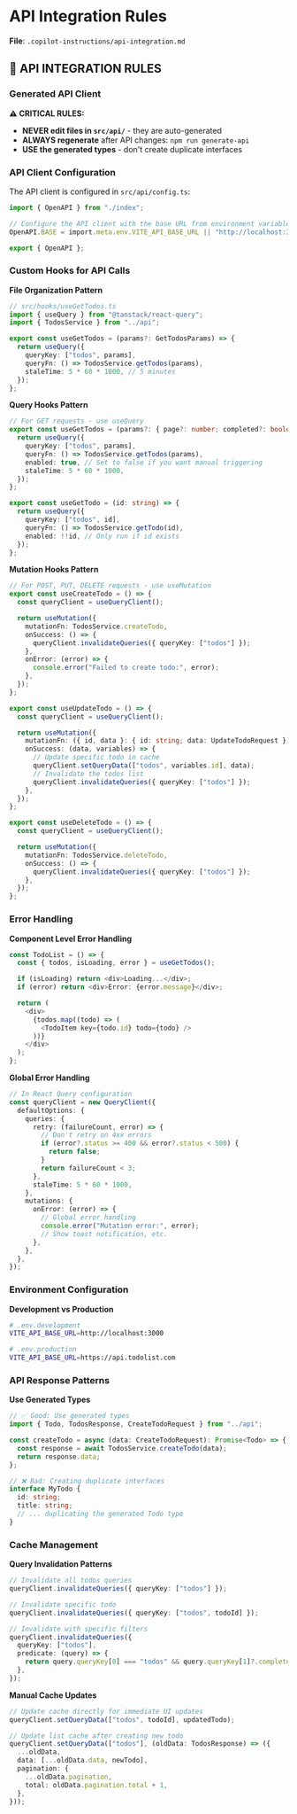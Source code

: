 # API Integration Rules

**File**: `.copilot-instructions/api-integration.md`

## 🔧 API INTEGRATION RULES

### Generated API Client

**⚠️ CRITICAL RULES:**

- **NEVER edit files in `src/api/`** - they are auto-generated
- **ALWAYS regenerate** after API changes: `npm run generate-api`
- **USE the generated types** - don't create duplicate interfaces

### API Client Configuration

The API client is configured in `src/api/config.ts`:

```typescript
import { OpenAPI } from "./index";

// Configure the API client with the base URL from environment variables
OpenAPI.BASE = import.meta.env.VITE_API_BASE_URL || "http://localhost:3000";

export { OpenAPI };
```

### Custom Hooks for API Calls

**File Organization Pattern**

```typescript
// src/hooks/useGetTodos.ts
import { useQuery } from "@tanstack/react-query";
import { TodosService } from "../api";

export const useGetTodos = (params?: GetTodosParams) => {
  return useQuery({
    queryKey: ["todos", params],
    queryFn: () => TodosService.getTodos(params),
    staleTime: 5 * 60 * 1000, // 5 minutes
  });
};
```

**Query Hooks Pattern**

```typescript
// For GET requests - use useQuery
export const useGetTodos = (params?: { page?: number; completed?: boolean; search?: string }) => {
  return useQuery({
    queryKey: ["todos", params],
    queryFn: () => TodosService.getTodos(params),
    enabled: true, // Set to false if you want manual triggering
    staleTime: 5 * 60 * 1000,
  });
};

export const useGetTodo = (id: string) => {
  return useQuery({
    queryKey: ["todos", id],
    queryFn: () => TodosService.getTodo(id),
    enabled: !!id, // Only run if id exists
  });
};
```

**Mutation Hooks Pattern**

```typescript
// For POST, PUT, DELETE requests - use useMutation
export const useCreateTodo = () => {
  const queryClient = useQueryClient();

  return useMutation({
    mutationFn: TodosService.createTodo,
    onSuccess: () => {
      queryClient.invalidateQueries({ queryKey: ["todos"] });
    },
    onError: (error) => {
      console.error("Failed to create todo:", error);
    },
  });
};

export const useUpdateTodo = () => {
  const queryClient = useQueryClient();

  return useMutation({
    mutationFn: ({ id, data }: { id: string; data: UpdateTodoRequest }) => TodosService.updateTodo(id, data),
    onSuccess: (data, variables) => {
      // Update specific todo in cache
      queryClient.setQueryData(["todos", variables.id], data);
      // Invalidate the todos list
      queryClient.invalidateQueries({ queryKey: ["todos"] });
    },
  });
};

export const useDeleteTodo = () => {
  const queryClient = useQueryClient();

  return useMutation({
    mutationFn: TodosService.deleteTodo,
    onSuccess: () => {
      queryClient.invalidateQueries({ queryKey: ["todos"] });
    },
  });
};
```

### Error Handling

**Component Level Error Handling**

```typescript
const TodoList = () => {
  const { todos, isLoading, error } = useGetTodos();

  if (isLoading) return <div>Loading...</div>;
  if (error) return <div>Error: {error.message}</div>;

  return (
    <div>
      {todos.map((todo) => (
        <TodoItem key={todo.id} todo={todo} />
      ))}
    </div>
  );
};
```

**Global Error Handling**

```typescript
// In React Query configuration
const queryClient = new QueryClient({
  defaultOptions: {
    queries: {
      retry: (failureCount, error) => {
        // Don't retry on 4xx errors
        if (error?.status >= 400 && error?.status < 500) {
          return false;
        }
        return failureCount < 3;
      },
      staleTime: 5 * 60 * 1000,
    },
    mutations: {
      onError: (error) => {
        // Global error handling
        console.error("Mutation error:", error);
        // Show toast notification, etc.
      },
    },
  },
});
```

### Environment Configuration

**Development vs Production**

```bash
# .env.development
VITE_API_BASE_URL=http://localhost:3000

# .env.production
VITE_API_BASE_URL=https://api.todolist.com
```

### API Response Patterns

**Use Generated Types**

```typescript
// ✅ Good: Use generated types
import { Todo, TodosResponse, CreateTodoRequest } from "../api";

const createTodo = async (data: CreateTodoRequest): Promise<Todo> => {
  const response = await TodosService.createTodo(data);
  return response.data;
};

// ❌ Bad: Creating duplicate interfaces
interface MyTodo {
  id: string;
  title: string;
  // ... duplicating the generated Todo type
}
```

### Cache Management

**Query Invalidation Patterns**

```typescript
// Invalidate all todos queries
queryClient.invalidateQueries({ queryKey: ["todos"] });

// Invalidate specific todo
queryClient.invalidateQueries({ queryKey: ["todos", todoId] });

// Invalidate with specific filters
queryClient.invalidateQueries({
  queryKey: ["todos"],
  predicate: (query) => {
    return query.queryKey[0] === "todos" && query.queryKey[1]?.completed === true;
  },
});
```

**Manual Cache Updates**

```typescript
// Update cache directly for immediate UI updates
queryClient.setQueryData(["todos", todoId], updatedTodo);

// Update list cache after creating new todo
queryClient.setQueryData(["todos"], (oldData: TodosResponse) => ({
  ...oldData,
  data: [...oldData.data, newTodo],
  pagination: {
    ...oldData.pagination,
    total: oldData.pagination.total + 1,
  },
}));
```
